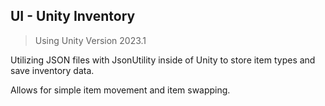 ## UI - Unity Inventory

> Using Unity Version 2023.1

Utilizing JSON files with JsonUtility inside of Unity to store item types and save inventory data.

Allows for simple item movement and item swapping.
